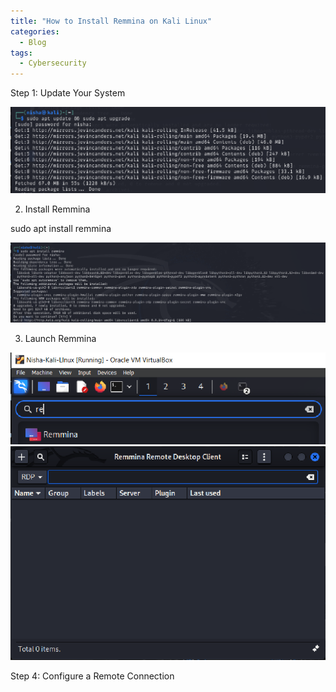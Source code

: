 ```yaml
---
title: "How to Install Remmina on Kali Linux"
categories:
  - Blog
tags:
  - Cybersecurity
---
```




Step 1:  Update Your System

<img src="/assets/images/remmina1.PNG">



2.  Install Remmina

sudo apt install remmina

<img src="/assets/images/remmina2.PNG">

3. Launch Remmina

<img src="/assets/images/remmina3.PNG">

<img src="/assets/images/remmina4.PNG">

Step 4:  Configure a Remote Connection





